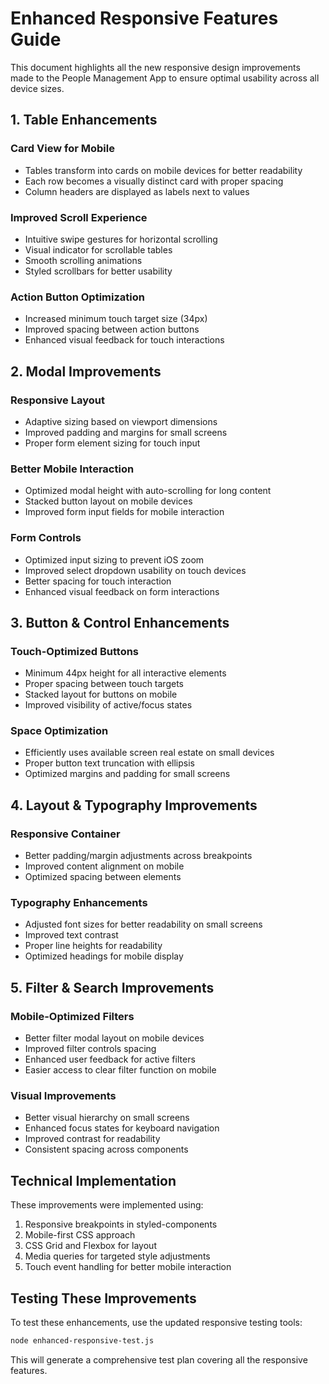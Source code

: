 # Enhanced Responsive Features Guide

This document highlights all the new responsive design improvements made to the People Management App to ensure optimal usability across all device sizes.

## 1. Table Enhancements

### Card View for Mobile
- Tables transform into cards on mobile devices for better readability
- Each row becomes a visually distinct card with proper spacing
- Column headers are displayed as labels next to values

### Improved Scroll Experience
- Intuitive swipe gestures for horizontal scrolling
- Visual indicator for scrollable tables
- Smooth scrolling animations
- Styled scrollbars for better usability

### Action Button Optimization
- Increased minimum touch target size (34px)
- Improved spacing between action buttons
- Enhanced visual feedback for touch interactions

## 2. Modal Improvements

### Responsive Layout
- Adaptive sizing based on viewport dimensions
- Improved padding and margins for small screens
- Proper form element sizing for touch input

### Better Mobile Interaction
- Optimized modal height with auto-scrolling for long content
- Stacked button layout on mobile devices
- Improved form input fields for mobile interaction

### Form Controls
- Optimized input sizing to prevent iOS zoom
- Improved select dropdown usability on touch devices
- Better spacing for touch interaction
- Enhanced visual feedback on form interactions

## 3. Button & Control Enhancements

### Touch-Optimized Buttons
- Minimum 44px height for all interactive elements
- Proper spacing between touch targets
- Stacked layout for buttons on mobile
- Improved visibility of active/focus states

### Space Optimization
- Efficiently uses available screen real estate on small devices
- Proper button text truncation with ellipsis
- Optimized margins and padding for small screens

## 4. Layout & Typography Improvements

### Responsive Container
- Better padding/margin adjustments across breakpoints
- Improved content alignment on mobile
- Optimized spacing between elements

### Typography Enhancements
- Adjusted font sizes for better readability on small screens
- Improved text contrast
- Proper line heights for readability
- Optimized headings for mobile display

## 5. Filter & Search Improvements

### Mobile-Optimized Filters
- Better filter modal layout on mobile devices
- Improved filter controls spacing
- Enhanced user feedback for active filters
- Easier access to clear filter function on mobile

### Visual Improvements
- Better visual hierarchy on small screens
- Enhanced focus states for keyboard navigation
- Improved contrast for readability
- Consistent spacing across components

## Technical Implementation

These improvements were implemented using:

1. Responsive breakpoints in styled-components
2. Mobile-first CSS approach
3. CSS Grid and Flexbox for layout
4. Media queries for targeted style adjustments
5. Touch event handling for better mobile interaction

## Testing These Improvements

To test these enhancements, use the updated responsive testing tools:

```bash
node enhanced-responsive-test.js
```

This will generate a comprehensive test plan covering all the responsive features.
